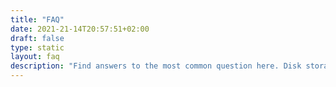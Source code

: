 ```yaml
---
title: "FAQ"
date: 2021-21-14T20:57:51+02:00
draft: false
type: static
layout: faq
description: "Find answers to the most common question here. Disk storage questions answered."
---
```


